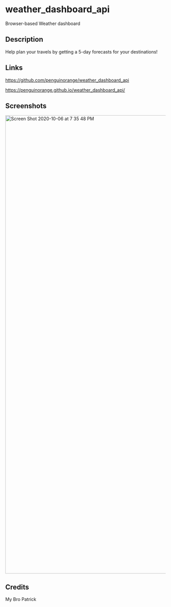 # weather_dashboard_api
Browser-based Weather dashboard


## Description
Help plan your travels by getting a 5-day forecasts for your destinations!


## Links

https://github.com/penguinorange/weather_dashboard_api

https://penguinorange.github.io/weather_dashboard_api/


## Screenshots

<img width="1440" alt="Screen Shot 2020-10-06 at 7 35 48 PM" src="https://user-images.githubusercontent.com/71295199/95274367-3c0bc980-080b-11eb-969d-967e46c299dc.png">

## Credits
My Bro Patrick